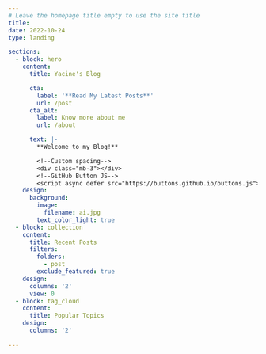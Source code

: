 ```yaml
---
# Leave the homepage title empty to use the site title
title: 
date: 2022-10-24
type: landing

sections:
  - block: hero
    content:
      title: Yacine's Blog

      cta:
        label: '**Read My Latest Posts**'
        url: /post
      cta_alt:
        label: Know more about me
        url: /about

      text: |-
        **Welcome to my Blog!**

        <!--Custom spacing-->
        <div class="mb-3"></div>
        <!--GitHub Button JS-->
        <script async defer src="https://buttons.github.io/buttons.js"></script>
    design:
      background:
        image: 
          filename: ai.jpg
        text_color_light: true
  - block: collection
    content:
      title: Recent Posts      
      filters:
        folders:
          - post
        exclude_featured: true
    design:
      columns: '2'
      view: 0
  - block: tag_cloud
    content:
      title: Popular Topics
    design:
      columns: '2'
  
---
```

